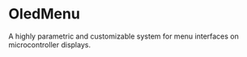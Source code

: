 # OledMenu

A highly parametric and customizable system for menu interfaces on microcontroller displays.
